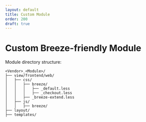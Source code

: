 ```yaml
---
layout: default
title: Custom Module
order: 200
draft: true
---
```


# Custom Breeze-friendly Module

Module directory structure:

```
<Vendor>_<Module>/
├── view/frontend/web/
│   ├── css/
│   │   ├── breeze/
│   │   │   ├── _default.less
│   │   │   ├── _checkout.less
│   │   ├── _breeze-extend.less
│   ├── js/
│   │   ├── breeze/
├── layout/
├── templates/
```
